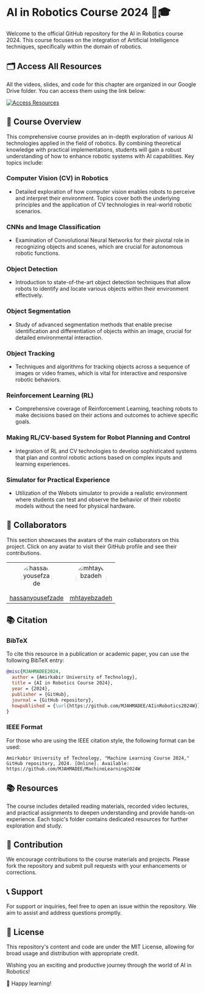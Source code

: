 # AI in Robotics Course 2024 🤖🎓

Welcome to the official GitHub repository for the AI in Robotics course 2024. This course focuses on the integration of Artificial Intelligence techniques, specifically within the domain of robotics. 

## 🗂️ Access All Resources
All the videos, slides, and code for this chapter are organized in our Google Drive folder. You can access them using the link below:

[![Access Resources](https://img.shields.io/badge/Access-Resources-green?style=for-the-badge&logo=google-drive)](https://drive.google.com/drive/folders/1OUcP303XD0P71-LRAFUSy19ieLIg6o7J?usp=sharing)

## 📘 Course Overview

This comprehensive course provides an in-depth exploration of various AI technologies applied in the field of robotics. By combining theoretical knowledge with practical implementations, students will gain a robust understanding of how to enhance robotic systems with AI capabilities. Key topics include:

### Computer Vision (CV) in Robotics
- Detailed exploration of how computer vision enables robots to perceive and interpret their environment. Topics cover both the underlying principles and the application of CV technologies in real-world robotic scenarios.

### CNNs and Image Classification
- Examination of Convolutional Neural Networks for their pivotal role in recognizing objects and scenes, which are crucial for autonomous robotic functions.

### Object Detection
- Introduction to state-of-the-art object detection techniques that allow robots to identify and locate various objects within their environment effectively.

### Object Segmentation
- Study of advanced segmentation methods that enable precise identification and differentiation of objects within an image, crucial for detailed environmental interaction.

### Object Tracking
- Techniques and algorithms for tracking objects across a sequence of images or video frames, which is vital for interactive and responsive robotic behaviors.

### Reinforcement Learning (RL)
- Comprehensive coverage of Reinforcement Learning, teaching robots to make decisions based on their actions and outcomes to achieve specific goals.

### Making RL/CV-based System for Robot Planning and Control
- Integration of RL and CV technologies to develop sophisticated systems that plan and control robotic actions based on complex inputs and learning experiences.

### Simulator for Practical Experience
- Utilization of the Webots simulator to provide a realistic environment where students can test and observe the behavior of their robotic models without the need for physical hardware.

## 👥 Collaborators

This section showcases the avatars of the main collaborators on this project. Click on any avatar to visit their GitHub profile and see their contributions.

<table>
  <tr>
    <td align="center">
      <a href="https://github.com/hassanyousefzade">
        <img src="https://github.com/hassanyousefzade.png" width="80" height="80" alt="hassanyousefzade" style="border-radius:50%">
      </a>
      <br><a href="https://github.com/hassanyousefzade">hassanyousefzade</a>
    </td>
    <td align="center">
      <a href="https://github.com/mhtayebzadeh">
        <img src="https://github.com/mhtayebzadeh.png" width="80" height="80" alt="mhtayebzadeh" style="border-radius:50%">
      </a>
      <br><a href="https://github.com/mhtayebzadeh">mhtayebzadeh</a>
    </td>
  </tr>
</table>

## 📚 Citation

### BibTeX

To cite this resource in a publication or academic paper, you can use the following BibTeX entry:

```bibtex
@misc{MJAHMADEE2024,
  author = {Amirkabir University of Technology},
  title = {AI in Robotics Course 2024},
  year = {2024},
  publisher = {GitHub},
  journal = {GitHub repository},
  howpublished = {\url{https://github.com/MJAHMADEE/AIinRobotics2024W}}
}
```
### IEEE Format

For those who are using the IEEE citation style, the following format can be used:

```
Amirkabir University of Technology, "Machine Learning Course 2024," GitHub repository, 2024. [Online]. Available: https://github.com/MJAHMADEE/MachineLearning2024W
```
## 📚 Resources

The course includes detailed reading materials, recorded video lectures, and practical assignments to deepen understanding and provide hands-on experience. Each topic's folder contains dedicated resources for further exploration and study.

## 📖 Contribution

We encourage contributions to the course materials and projects. Please fork the repository and submit pull requests with your enhancements or corrections.

## 📞 Support

For support or inquiries, feel free to open an issue within the repository. We aim to assist and address questions promptly.

## 📄 License

This repository's content and code are under the MIT License, allowing for broad usage and distribution with appropriate credit.

Wishing you an exciting and productive journey through the world of AI in Robotics!

🚀 Happy learning!

